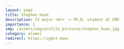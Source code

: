 ```yaml
---
layout: page
title: Stephen Huan
description: CS major <br> -> Ph.D. student at CMU
importance: 1
img: /assets/img/profile_pictures/stephen_huan.jpg
category: alumni
redirect: https://cgdct.moe/
---
```

